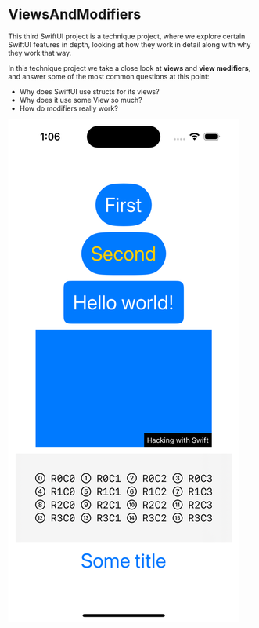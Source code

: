 
# ViewsAndModifiers

This third SwiftUI project is a technique project, where we explore certain SwiftUI features in depth, looking at how they work in detail along with why they work that way.

In this technique project we take a close look at **views** and **view modifiers**, and answer some of the most common questions at this point:

- Why does SwiftUI use structs for its views? 
- Why does it use some View so much? 
- How do modifiers really work? 

![Views and modifiers screenshot](img/views-and-modifiers.png)

